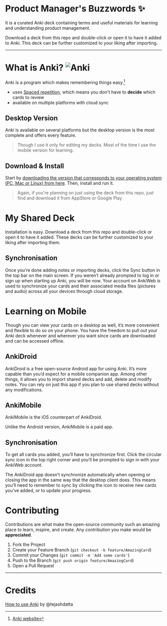 # Product Manager's Buzzwords ✨

It is a curated Anki deck containing terms and useful materials for learning and understanding product management.

Download a deck from this repo and double-click or open it to have it added to Anki. This deck can be further customized to your liking after importing.

---
# What is Anki? ![Anki](https://upload.wikimedia.org/wikipedia/commons/3/3d/Anki-icon.svg)

Anki is a program which makes remembering things easy.[^1]

- uses [Spaced repetition](https://en.wikipedia.org/wiki/Spaced_repetition), which means you don't have to **decide** which cards to review
- available on multiple platforms with cloud sync

## Desktop Version
Anki is available on several platforms but the desktop version is the most complete and offers every feature.

> Though I use it only for editing my decks. Most of the time I use the mobile version for learning.

## Download & Install
Start by [downloading the version that corresponds to your operating system (PC, Mac or Linux) from here](https://apps.ankiweb.net/). Then, install and run it.

> Again, if you're planning on just using the deck from this repo, just find and download it from AppStore or Google Play

# My Shared Deck

Installation is easy. Download a deck from this repo and double-click or open it to have it added. These decks can be further customized to your liking after importing them.

## Synchronisation
Once you’re done adding notes or importing decks, click the Sync button in the top bar on the main screen. If you weren’t already prompted to log in or sign up when starting up Anki, you will be now. Your account on AnkiWeb is used to synchronize your cards and their associated media files (pictures and audio) across all your devices through cloud storage.

# Learning on Mobile

Though you can view your cards on a desktop as well, it’s more convenient and flexible to do so on your phone. You have the freedom to pull out your Anki deck whenever and wherever you want since cards are downloaded and can be accessed offline.

## AnkiDroid

AnkiDroid is a free open-source Android app for using Anki. It’s more capable than you’d expect for a mobile companion app. Among other things, it allows you to import shared decks and add, delete and modify notes. You can rely on just this app if you plan to use shared decks without any modifications.

## AnkiMobile
AnkiMobile is the iOS counterpart of AnkiDroid. 

Unlike the Android version, AnkiMobile is a paid app. 

## Synchronisation
To get all cards you added, you’ll have to synchronize first. Click the circular sync icon in the top right corner and you’ll be prompted to sign in with your AnkiWeb account.

The AnkiDroid app doesn’t synchronize automatically when opening or closing the app in the same way that the desktop client does. This means you’ll need to remember to sync by clicking the icon to receive new cards you’ve added, or to update your progress.

# Contributing

Contributions are what make the open-source community such an amazing place to learn, inspire, and create. Any contribution you make would be **appreciated**.

1. Fork the Project
2. Create your Feature Branch (`git checkout -b feature/AmazingCard`)
3. Commit your Changes (`git commit -m 'Add some cards'`)
4. Push to the Branch (`git push origin feature/AmazingCard`)
5. Open a Pull Request

---
# Credits
[How to use Anki](https://medium.com/@tejashdatta/how-to-use-anki-66a22ed9b1a4) by @tejashdatta

[^1]: [Anki website](https://apps.ankiweb.net/)